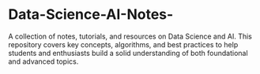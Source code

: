 # Data-Science-AI-Notes-
A collection of notes, tutorials, and resources on Data Science and AI. This repository covers key concepts, algorithms, and best practices to help students and enthusiasts build a solid understanding of both foundational and advanced topics.
